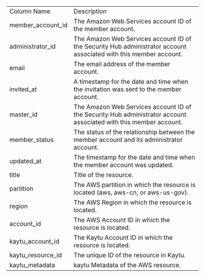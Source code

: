 <table>
	<tr><td>Column Name</td><td>Description</td></tr>
	<tr><td>member_account_id</td><td>The Amazon Web Services account ID of the member account.</td></tr>
	<tr><td>administrator_id</td><td>The Amazon Web Services account ID of the Security Hub administrator account associated with this member account.</td></tr>
	<tr><td>email</td><td>The email address of the member account.</td></tr>
	<tr><td>invited_at</td><td>A timestamp for the date and time when the invitation was sent to the member account.</td></tr>
	<tr><td>master_id</td><td>The Amazon Web Services account ID of the Security Hub administrator account associated with this member account.</td></tr>
	<tr><td>member_status</td><td>The status of the relationship between the member account and its administrator account.</td></tr>
	<tr><td>updated_at</td><td>The timestamp for the date and time when the member account was updated.</td></tr>
	<tr><td>title</td><td>Title of the resource.</td></tr>
	<tr><td>partition</td><td>The AWS partition in which the resource is located (aws, aws-cn, or aws-us-gov).</td></tr>
	<tr><td>region</td><td>The AWS Region in which the resource is located.</td></tr>
	<tr><td>account_id</td><td>The AWS Account ID in which the resource is located.</td></tr>
	<tr><td>kaytu_account_id</td><td>The Kaytu Account ID in which the resource is located.</td></tr>
	<tr><td>kaytu_resource_id</td><td>The unique ID of the resource in Kaytu.</td></tr>
	<tr><td>kaytu_metadata</td><td>kaytu Metadata of the AWS resource.</td></tr>
</table>